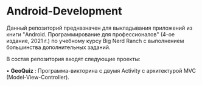 # Android-Development
Данный репозиторий предназначен для выкладывания приложений из книги "Android. Программирование для профессионалов" (4-ое издание, 2021 г.) по учебному курсу Big Nerd Ranch с выполнением большинства дополнительных заданий.


В состав репозитория входят следующие проекты:

• **GeoQuiz** : Программа-викторина с двумя Activity с архитектурой MVC (Model-View-Controller).
